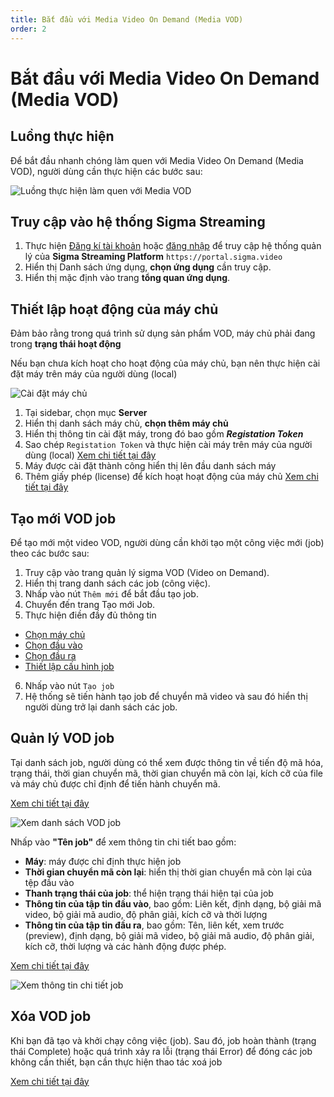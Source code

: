 ```yaml
---
title: Bắt đầu với Media Video On Demand (Media VOD)
order: 2
---
```




# Bắt đầu với Media Video On Demand (Media VOD)


## Luồng thực hiện

Để bắt đầu nhanh chóng làm quen với Media Video On Demand (Media VOD), người dùng cần thực hiện các bước sau:

![Luồng thực hiện làm quen với Media VOD](/images/media-vod/introduce/get-started-flow.png)

## Truy cập vào hệ thống Sigma Streaming


1. Thực hiện [Đăng kí tài khoản](../../sigma-streaming-platform/02-user-management/a-sign-up.md) hoặc [đăng nhập](../../sigma-streaming-platform/02-user-management/c-sign-in.md) để truy cập hệ thống quản lý của **Sigma Streaming Platform** `https://portal.sigma.video`
2. Hiển thị Danh sách ứng dụng, **chọn ứng dụng** cần truy cập.
3. Hiển thị mặc định vào trang **tổng quan ứng dụng**.



## Thiết lập hoạt động của máy chủ

Đảm bảo rằng trong quá trình sử dụng sản phẩm VOD, máy chủ phải đang trong **trạng thái hoạt động**

Nếu bạn chưa kích hoạt cho hoạt động của máy chủ, bạn nên thực hiện cài đặt máy trên máy của người dùng (local)

![Cài đặt máy chủ](/images/media-vod/introduce/add-server.png)

1. Tại sidebar, chọn mục **Server**
2. Hiển thị danh sách máy chủ, **chọn thêm máy chủ**
3. Hiển thị thông tin cài đặt máy, trong đó bao gồm ***Registation Token***
4. Sao chép `Registation Token` và thực hiện cài máy trên máy của người dùng (local) [Xem chi tiết tại đây](../../sigma-media-server/04-getting-started/04-install-new-machine.md)
5. Máy được cài đặt thành công hiển thị lên đầu danh sách máy
6. Thêm giấy phép (license) để kích hoạt hoạt động của máy chủ [Xem chi tiết tại đây](../../sigma-media-server/04-getting-started/05-add-license.md)



## Tạo mới VOD job

Để tạo mới một video VOD, người dùng cần khởi tạo một công việc mới (job) theo các bước sau:

1. Truy cập vào trang quản lý sigma VOD (Video on Demand).
2. Hiển thị trang danh sách các job (công việc).
3. Nhấp vào nút ``Thêm mới`` để bắt đầu tạo job.
4. Chuyển đến trang Tạo mới Job.
5. Thực hiện điền đầy đủ thông tin 
- [Chọn máy chủ](../06-user-guide/c-vod-job-management/2-create-job.md#bước-1-chọn-máy-chủ)
- [Chọn đầu vào](../06-user-guide/c-vod-job-management/2-create-job.md#bước-2-chọn-đầu-vào)
- [Chọn đầu ra](../06-user-guide/c-vod-job-management/2-create-job.md#bước-3-chọn-đầu-ra-destination)
- [Thiết lập cấu hình job](../06-user-guide/c-vod-job-management/2-create-job.md#bước-4-cấu-hình-job)
6. Nhấp vào nút ``Tạo job``
7. Hệ thống sẽ tiến hành tạo job để chuyển mã video và sau đó hiển thị người dùng trở lại danh sách các job.




## Quản lý VOD job

Tại danh sách job, người dùng có thể xem được thông tin về tiến độ mã hóa, trạng thái, thời gian chuyển mã, thời gian chuyển mã còn lại, kích cỡ của file và máy chủ được chỉ định để tiến hành chuyển mã. 

[Xem chi tiết tại đây](../06-user-guide/c-vod-job-management/1-vod-job-management.md#xem-danh-sách-công-việc)

![Xem danh sách VOD job](/images/media-vod/job-management/view-job-list.png)

Nhấp vào **"Tên job"** để xem thông tin chi tiết bao gồm: 

- **Máy**: máy được chỉ định thực hiện job
- **Thời gian chuyển mã còn lại**: hiển thị thời gian chuyển mã còn lại của tệp đầu vào
- **Thanh trạng thái của job**: thể hiện trạng thái hiện tại của job
- **Thông tin của tập tin đầu vào**, bao gồm: Liên kết, định dạng, bộ giải mã video, bộ giải mã audio, độ phân giải, kích cỡ và thời lượng
- **Thông tin của tập tin đầu ra**, bao gồm: Tên, liên kết, xem trước (preview), định dạng, bộ giải mã video, bộ giải mã audio, độ phân giải, kích cỡ, thời lượng và các hành động được phép.
  
[Xem chi tiết tại đây](../06-user-guide/c-vod-job-management/1-vod-job-management.md#xem-chi-tiết-công-việc)

![Xem thông tin chi tiết job](/images/media-vod/job-management/view-detail-job.png)




## Xóa VOD job

Khi bạn đã tạo và khởi chạy công việc (job). Sau đó, job hoàn thành (trạng thái Complete) hoặc quá trình xảy ra lỗi (trạng thái Error) để đóng các job không cần thiết, bạn cần thực hiện thao tác xoá job

[Xem chi tiết tại đây](../06-user-guide/c-vod-job-management/1-vod-job-management.md#xóa-job)

